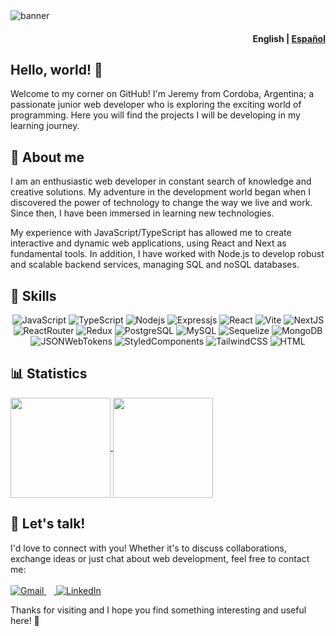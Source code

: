 <img alt="banner" src="https://i.postimg.cc/q73cQRpj/gh-banner.gif" />
<h4 align="right"><strong>English</strong> | <a href="./README_es.md">Español</a></h4>

## Hello, world! 👋
Welcome to my corner on GitHub! I'm Jeremy from Cordoba, Argentina; a passionate junior web developer who is exploring the exciting world of programming. Here you will find the projects I will be developing in my learning journey.

## 🚀 About me
I am an enthusiastic web developer in constant search of knowledge and creative solutions. My adventure in the development world began when I discovered the power of technology to change the way we live and work. Since then, I have been immersed in learning new technologies.

My experience with JavaScript/TypeScript has allowed me to create interactive and dynamic web applications, using React and Next as fundamental tools. In addition, I have worked with Node.js to develop robust and scalable backend services, managing SQL and noSQL databases.


## 🔬 Skills
<p align="center">
  <img alt="JavaScript" src="https://img.shields.io/badge/JavaScript-323330?style=for-the-badge&logo=javascript&logoColor=F7DF1E" />
  <img alt="TypeScript" src="https://img.shields.io/badge/typescript-%23007ACC.svg?style=for-the-badge&logo=typescript&logoColor=white" />
  <img alt="Nodejs" src="https://img.shields.io/badge/Node.js-43853D?style=for-the-badge&logo=node.js&logoColor=white" />
  <img alt="Expressjs" src="https://img.shields.io/badge/Express.js-404D59?style=for-the-badge&logo=express&logoColor=white" />
  <img alt="React" src="https://img.shields.io/badge/React-20232A?style=for-the-badge&logo=react&logoColor=61DAFB" />
  <img alt="Vite" src="https://img.shields.io/badge/vite-20232A.svg?style=for-the-badge&logo=vite&logoColor=white)" />
  <img alt="NextJS" src="https://img.shields.io/badge/Next-black?style=for-the-badge&logo=next.js&logoColor=white" />
  <img alt="ReactRouter" src="https://img.shields.io/badge/React_Router-CA4245?style=for-the-badge&logo=react-router&logoColor=white" />
  <img alt="Redux" src="https://img.shields.io/badge/Redux-593D88?style=for-the-badge&logo=redux&logoColor=white" />
  <img alt="PostgreSQL" src="https://img.shields.io/badge/PostgreSQL-316192?style=for-the-badge&logo=postgresql&logoColor=white" />
  <img alt="MySQL" src="https://img.shields.io/badge/MySQL-00000F?style=for-the-badge&logo=mysql&logoColor=white" />
  <img alt="Sequelize" src="https://img.shields.io/badge/sequelize-323330?style=for-the-badge&logo=sequelize&logoColor=blue" />
  <img alt="MongoDB" src="https://img.shields.io/badge/MongoDB-%234ea94b.svg?style=for-the-badge&logo=mongodb&logoColor=white" />
  <img alt="JSONWebTokens" src="https://img.shields.io/badge/json%20web%20tokens-323330?style=for-the-badge&logo=json-web-tokens&logoColor=pink" />
  <img alt="StyledComponents" src="https://img.shields.io/badge/styled--components-DB7093?style=for-the-badge&logo=styled-components&logoColor=white" />
  <img alt="TailwindCSS" src="https://img.shields.io/badge/tailwindcss-%2338B2AC.svg?style=for-the-badge&logo=tailwind-css&logoColor=white" />
  <img alt="HTML" src="https://img.shields.io/badge/HTML-239120?style=for-the-badge&logo=html5&logoColor=white" />
</p>

## 📊 Statistics
<div>
<a href="https://github.com/JeremiasVillane/github-readme-stats">
  <img height=160 align="center" src="https://github-readme-stats-jv.vercel.app/api?username=jeremiasvillane&show_icons=true&theme=prussian&rank_icon=github&card_width=120&hide=stars,contribs" />
</a>
<a href="https://github.com/JeremiasVillane/github-readme-stats">
  <img height=160 align="center" src="https://github-readme-stats-jv.vercel.app/api/top-langs/?username=jeremiasvillane&size_weight=0.5&count_weight=0.5&theme=prussian&layout=compact&card_width=120" />
</a>
  </div>

## 🤝 Let's talk!

I'd love to connect with you! Whether it's to discuss collaborations, exchange ideas or just chat about web development, feel free to contact me:
</br>
</br>
<a href="mailto:vil.jeremias@gmail.com">
<img alt="Gmail" src="https://img.shields.io/badge/Gmail-D14836?style=for-the-badge&logo=gmail&logoColor=white" />
</a>&nbsp;&nbsp;&nbsp;<a href="https://snppr.vercel.app/2Vt7W2xMe">
<img alt="LinkedIn" src="https://img.shields.io/badge/LinkedIn-0077B5?style=for-the-badge&logo=linkedin&logoColor=white" />
</a>

Thanks for visiting and I hope you find something interesting and useful here! 🌟
